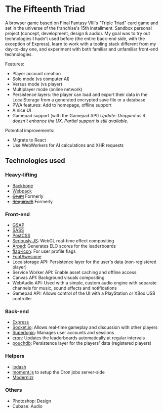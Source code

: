# The Fifteenth Triad

A browser game based on Final Fantasy VIII's "Triple Triad" card game and set in the universe of the franchise's 15th installment.
Sandbox personal project (concept, development, design & audio). My goal was to try out technologies I hadn't used before (the entire back-end side, with the exception of Express), learn to work with a tooling stack different from my day-to-day one, and experiment with both familiar and unfamiliar front-end technologies.

Features:
- Player account creation
- Solo mode (vs computer AI)
- Versus mode (vs player)
- Multiplayer mode (online network)
- Persistence layers: the player can load and export their data in the LocalStorage from a generated encrypted save file or a database
- PWA features: Add to homepage, offline support
- A nice UI
- Gamepad support (with the Gamepad API)
*Update: Dropped as it doesn't enhance the UX. Partial support is still available.*

Potential improvements:
- Migrate to React
- Use WebWorkers for AI calculations and XHR requests

## Technologies used
### Heavy-lifting
- [Backbone](http://backbonejs.org)
- [Webpack](https://webpack.js.org)
- ~~[Grunt](https://gruntjs.com)~~ Formerly
- ~~[RequireJS](http://requirejs.org)~~ Formerly

### Front-end
- [GSAP](https://greensock.com/gsap)
- [SASS](http://sass-lang.com)
- [PostCSS](http://postcss.org)
- [Seriously.JS](https://github.com/brianchirls/Seriously.js): WebGL real-time effect compositing
- [Arpad](https://github.com/PhobosRising/node-arpad): Generates ELO scores for the leaderboards
- [flag-icon](https://github.com/lipis/flag-icon-css): For user profile flags
- [FontAwesome](http://fontawesome.io/)
- Localstorage API: Persistence layer for the user's data (non-registered player)
- Service Worker API: Enable asset caching and offline access
- Canvas API: Background visuals compositing
- WebAudio API: Used with a simple, custom audio engine with separate channels for music, sound effects and notifications
- Gamepad API: Allows control of the UI with a PlayStation or XBox USB controller

### Back-end
- [Express](https://expressjs.com)
- [Socket.io](https://socket.io): Allows real-time gameplay and discussion with other players
- [Superlogin](https://github.com/colinskow/superlogin): Manages user accounts and sessions
- [cron](https://github.com/kelektiv/node-cron): Updates the leaderboards automatically at regular intervals
- [pouchdb](https://pouchdb.com): Persistence layer for the players' data (registered players)

### Helpers
- [lodash](https://lodash.com)
- [moment.js](https://momentjs.com) to setup the Cron jobs server-side
- [Modernizr](https://modernizr.com)

### Others
- Photoshop: Design
- Cubase: Audio
